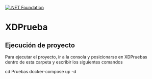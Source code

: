[![.NET Foundation](https://img.shields.io/badge/.NET%20Foundation-blueviolet.svg)](https://www.dotnetfoundation.org/)

XDPrueba
============

## Ejecución de proyecto

Para ejecutar el proyecto, ir a la consola y posicionarse en XDPruebas dentro de esta carpeta y escribir los siguientes comandos

cd Pruebas
docker-compose up -d